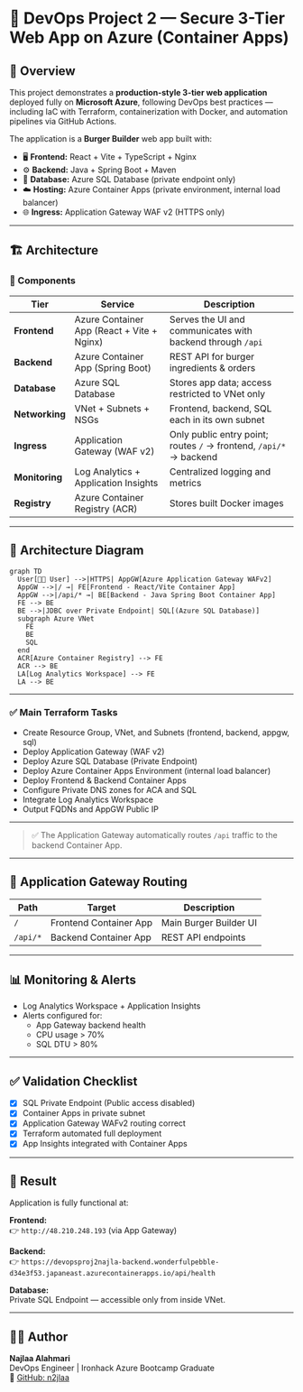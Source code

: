 # 🚀 DevOps Project 2 — Secure 3-Tier Web App on Azure (Container Apps)

## 🧠 Overview  
This project demonstrates a **production-style 3-tier web application** deployed fully on **Microsoft Azure**, following DevOps best practices — including IaC with Terraform, containerization with Docker, and automation pipelines via GitHub Actions.  

The application is a **Burger Builder** web app built with:
- 🖥️ **Frontend:** React + Vite + TypeScript + Nginx  
- ⚙️ **Backend:** Java + Spring Boot + Maven  
- 💾 **Database:** Azure SQL Database (private endpoint only)  
- ☁️ **Hosting:** Azure Container Apps (private environment, internal load balancer)  
- 🌐 **Ingress:** Application Gateway WAF v2 (HTTPS only)  

---

## 🏗️ Architecture

### 🔹 Components
| Tier | Service | Description |
|------|----------|-------------|
| **Frontend** | Azure Container App (React + Vite + Nginx) | Serves the UI and communicates with backend through `/api` |
| **Backend** | Azure Container App (Spring Boot) | REST API for burger ingredients & orders |
| **Database** | Azure SQL Database | Stores app data; access restricted to VNet only |
| **Networking** | VNet + Subnets + NSGs | Frontend, backend, SQL each in its own subnet |
| **Ingress** | Application Gateway (WAF v2) | Only public entry point; routes `/` → frontend, `/api/*` → backend |
| **Monitoring** | Log Analytics + Application Insights | Centralized logging and metrics |
| **Registry** | Azure Container Registry (ACR) | Stores built Docker images |

---

## 🧩 Architecture Diagram

```mermaid
graph TD
  User[👩‍💻 User] -->|HTTPS| AppGW[Azure Application Gateway WAFv2]
  AppGW -->|/ →| FE[Frontend - React/Vite Container App]
  AppGW -->|/api/* →| BE[Backend - Java Spring Boot Container App]
  FE --> BE
  BE -->|JDBC over Private Endpoint| SQL[(Azure SQL Database)]
  subgraph Azure VNet
    FE
    BE
    SQL
  end
  ACR[Azure Container Registry] --> FE
  ACR --> BE
  LA[Log Analytics Workspace] --> FE
  LA --> BE
```

---

### ✅ Main Terraform Tasks
- Create Resource Group, VNet, and Subnets (frontend, backend, appgw, sql)
- Deploy Application Gateway (WAF v2)
- Deploy Azure SQL Database (Private Endpoint)
- Deploy Azure Container Apps Environment (internal load balancer)
- Deploy Frontend & Backend Container Apps
- Configure Private DNS zones for ACA and SQL
- Integrate Log Analytics Workspace
- Output FQDNs and AppGW Public IP

---

> ✅ The Application Gateway automatically routes `/api` traffic to the backend Container App.

---

## 🧭 Application Gateway Routing
| Path | Target | Description |
|------|---------|-------------|
| `/` | Frontend Container App | Main Burger Builder UI |
| `/api/*` | Backend Container App | REST API endpoints |

---

## 📊 Monitoring & Alerts
- Log Analytics Workspace + Application Insights
- Alerts configured for:
  - App Gateway backend health
  - CPU usage > 70%
  - SQL DTU > 80%

---

## ✅ Validation Checklist
- [x] SQL Private Endpoint (Public access disabled)
- [x] Container Apps in private subnet
- [x] Application Gateway WAFv2 routing correct
- [x] Terraform automated full deployment
- [x] App Insights integrated with Container Apps

---

## 🌟 Result
Application is fully functional at:

**Frontend:**  
👉 `http://48.210.248.193` (via App Gateway)

**Backend:**  
👉 `https://devopsproj2najla-backend.wonderfulpebble-d34e3f53.japaneast.azurecontainerapps.io/api/health`

**Database:**  
Private SQL Endpoint — accessible only from inside VNet.

---

## 👩‍💻 Author
**Najlaa Alahmari**  
DevOps Engineer | Ironhack Azure Bootcamp Graduate  
🔗 [GitHub: n2jlaa](https://github.com/n2jlaa)

